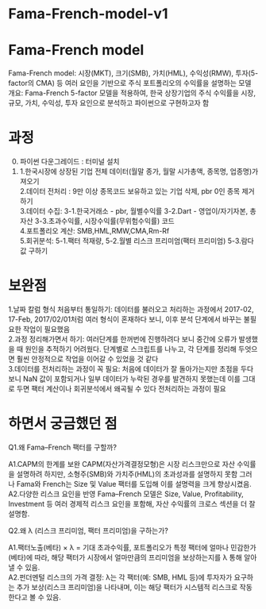 # Fama-French-model-v1


# Fama-French model
Fama-French model: 시장(MKT), 크기(SMB), 가치(HML), 수익성(RMW), 투자(5-factor의 CMA) 등 여러 요인을 기반으로 주식 포트폴리오의 수익률을 설명하는 모델<br />
개요: Fama-French 5-factor 모델을 적용하여, 한국 상장기업의 주식 수익률을 시장, 규모, 가치, 수익성, 투자 요인으로 분석하고 파이썬으로 구현하고자 함

# 과정<br />
0. 파이썬 다운그레이드 : 터미널 설치<br />
1. 1.한국시장에 상장된 기업 전체 데이터(월말 종가, 월말 시가총액, 종목명, 업종명)가져오기<br />
2.데이터 전처리 : 9만 이상 종목코드 보유하고 있는 기업 삭제, pbr 0인 종목 제거하기<br />
3.데이터 수집: 3-1.한국거래소 - pbr, 월별수익률 3-2.Dart - 영업이/자기자본, 총자산 3-3.초과수익률, 시장수익률(무위험수익률) 코드<br />
4.포트폴리오 계산: SMB,HML,RMW,CMA,Rm-Rf<br />
5.회귀분석: 5-1.팩터 적재량, 5-2.월별 리스크 프리미엄(팩터 프리미엄) 5-3.람다값 구하기<br />

# 보완점
1.날짜 칼럼 형식 처음부터 통일하기: 데이터를 불러오고 처리하는 과정에서 2017-02, 17-Feb, 2017/02/01처럼 여러 형식이 혼재하다 보니, 이후 분석 단계에서 바꾸는 불필요한 작업이 필요했음<br />
2.과정 정리해가면서 하기: 여러단계를 한꺼번에 진행하려다 보니 중간에 오류가 발생했을 때 원인을 추적하기 어려웠다. 단계별로 스크립트를 나누고, 각 단계를 정리해 두엇으면 훨씬 안정적으로 작업을 이어갈 수 있었을 것 같다<br /> 
3.데이터를 전처리하는 과정이 꼭 필요: 처음에 데이터가 잘 돌아가는지만 초점을 두다 보니 NaN 값이 포함되거나 일부 데이터가 누락된 경우를 발견하지 못했는데 이를 그대로 두면 팩터 계산이나 회귀분석에서 왜곡될 수 있다 전처리하는 과정이 필요<br />

# 하면서 궁금했던 점<br />
Q1.왜 Fama–French 팩터를 구할까?

A1.CAPM의 한계를 보완 CAPM(자산가격결정모형)은 시장 리스크만으로 자산 수익률을 설명하려 하지만, 소형주(SMB)와 가치주(HML)의 초과성과를 설명하지 못함 그러나 Fama와 French는 Size 및 Value 팩터를 도입해 이를 설명력을 크게 향상시켰음. <br />
A2.다양한 리스크 요인을 반영 Fama–French 모델은 Size, Value, Profitability, Investment 등 여러 경제적 리스크 요인을 포함해, 자산 수익률의 크로스 섹션을 더 잘 설명함.<br />

Q2.왜 λ (리스크 프리미엄, 팩터 프리미엄)을 구하는가?

A1.팩터노출(베타) × λ = 기대 초과수익률, 포트폴리오가 특정 팩터에 얼마나 민감한가(베타)에 따라, 해당 팩터가 시장에서 얼마만큼의 프리미엄을 보상하는지를 λ 통해 알아낼 수 있음. <br />
A2.펀더멘털 리스크의 가격 결정: λ는 각 팩터(예: SMB, HML 등)에 투자자가 요구하는 추가 보상(리스크 프리미엄)을 나타내며, 이는 해당 팩터가 시스템적 리스크로 작동한다고 볼 수 있음.<br />

